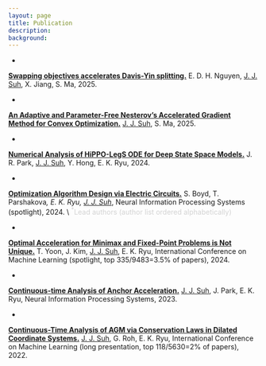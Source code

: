 ```yaml
---
layout: page
title: Publication
description: 
background: 
---
```


- 
[**Swapping objectives accelerates Davis-Yin splitting.**](https://arxiv.org/abs/2506.23475) E. D. H. Nguyen, <u>J. J. Suh</u>, X. Jiang, S. Ma, 2025.

- 
[**An Adaptive and Parameter-Free Nesterov’s Accelerated Gradient Method for Convex Optimization.**](https://arxiv.org/abs/2505.11670) <u>J. J. Suh</u>, S. Ma, 2025.

- 
[**Numerical Analysis of HiPPO-LegS ODE for Deep State Space Models.**](https://arxiv.org/abs/2412.08595) J. R. Park, <u>J. J. Suh</u>, Y. Hong, E. K. Ryu, 2024.

- 
[**Optimization Algorithm Design via Electric Circuits.**](https://proceedings.neurips.cc/paper_files/paper/2024/hash/7db2ffcbfd0bd361d47b7fa612bd2ba2-Abstract-Conference.html) S. Boyd, T. Parshakova<sup>*</sup>, E. K. Ryu, <u>J. J. Suh</u><sup>*</sup>, Neural Information Processing Systems (spotlight), 2024. \\
<span style="color: lightgray;"><sup>*</sup>Lead authors (author list ordered alphabetically)</span>

- 
[**Optimal Acceleration for Minimax and Fixed-Point Problems is Not Unique.**](https://proceedings.mlr.press/v235/yoon24b.html) T. Yoon, J. Kim, <u>J. J. Suh</u>, E. K. Ryu, International Conference on Machine Learning (spotlight, top 335/9483=3.5% of papers), 2024.

- 
[**Continuous-time Analysis of Anchor Acceleration.**](https://proceedings.neurips.cc/paper_files/paper/2023/hash/678cffc05549fdabda971127602084c6-Abstract-Conference.html) <u>J. J. Suh</u>, J. Park, E. K. Ryu, Neural Information Processing Systems, 2023.

- 
[**Continuous-Time Analysis of AGM via Conservation Laws in Dilated Coordinate Systems.**](https://proceedings.mlr.press/v162/suh22a.html) <u>J. J. Suh</u>, G. Roh, E. K. Ryu, International Conference on Machine Learning (long presentation, top 118/5630=2% of papers), 2022.
